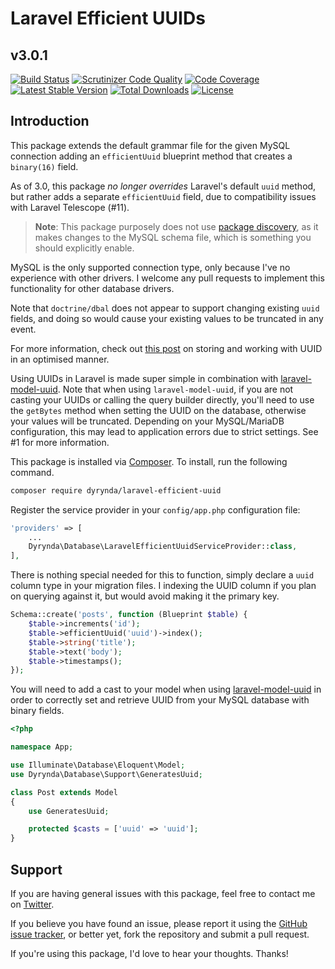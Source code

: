 # Laravel Efficient UUIDs
## v3.0.1

[![Build Status](https://travis-ci.org/michaeldyrynda/laravel-efficient-uuid.svg?branch=master)](https://travis-ci.org/michaeldyrynda/laravel-efficient-uuid)
[![Scrutinizer Code Quality](https://scrutinizer-ci.com/g/michaeldyrynda/laravel-efficient-uuid/badges/quality-score.png?b=master)](https://scrutinizer-ci.com/g/michaeldyrynda/laravel-efficient-uuid/?branch=master)
[![Code Coverage](https://scrutinizer-ci.com/g/michaeldyrynda/laravel-efficient-uuid/badges/coverage.png?b=master)](https://scrutinizer-ci.com/g/michaeldyrynda/laravel-efficient-uuid/?branch=master)
[![Latest Stable Version](https://poser.pugx.org/dyrynda/laravel-efficient-uuid/v/stable)](https://packagist.org/packages/dyrynda/laravel-efficient-uuid)
[![Total Downloads](https://poser.pugx.org/dyrynda/laravel-efficient-uuid/downloads)](https://packagist.org/packages/dyrynda/laravel-efficient-uuid)
[![License](https://poser.pugx.org/dyrynda/laravel-efficient-uuid/license)](https://packagist.org/packages/dyrynda/laravel-efficient-uuid)

## Introduction

This package extends the default grammar file for the given MySQL connection adding an `efficientUuid` blueprint method that creates a `binary(16)` field.

As of 3.0, this package _no longer overrides_ Laravel's default `uuid` method, but rather adds a separate `efficientUuid` field, due to compatibility issues with Laravel Telescope (#11).

> **Note**: This package purposely does not use [package discovery](https://laravel.com/docs/5.8/packages#package-discovery), as it makes changes to the MySQL schema file, which is something you should explicitly enable.

MySQL is the only supported connection type, only because I've no experience with other drivers. I welcome any pull requests to implement this functionality for other database drivers.

Note that `doctrine/dbal` does not appear to support changing existing `uuid` fields, and doing so would cause your existing values to be truncated in any event.

For more information, check out [this post](https://www.percona.com/blog/2014/12/19/store-uuid-optimized-way/) on storing and working with UUID in an optimised manner.

Using UUIDs in Laravel is made super simple in combination with [laravel-model-uuid](https://github.com/michaeldyrynda/laravel-model-uuid). Note that when using `laravel-model-uuid`, if you are not casting your UUIDs or calling the query builder directly, you'll need to use the `getBytes` method when setting the UUID on the database, otherwise your values will be truncated. Depending on your MySQL/MariaDB configuration, this may lead to application errors due to strict settings. See #1 for more information.

This package is installed via [Composer](https://getcomposer.org/). To install, run the following command.

```bash
composer require dyrynda/laravel-efficient-uuid
```

Register the service provider in your `config/app.php` configuration file:

```php
'providers' => [
    ...
    Dyrynda\Database\LaravelEfficientUuidServiceProvider::class,
],
```

There is nothing special needed for this to function, simply declare a `uuid` column type in your migration files. I indexing the UUID column if you plan on querying against it, but would avoid making it the primary key.

```php
Schema::create('posts', function (Blueprint $table) {
    $table->increments('id');
    $table->efficientUuid('uuid')->index();
    $table->string('title');
    $table->text('body');
    $table->timestamps();
});
```

You will need to add a cast to your model when using [laravel-model-uuid](https://github.com/michaeldyrynda/laravel-model-uuid) in order to correctly set and retrieve UUID from your MySQL database with binary fields.

```php
<?php

namespace App;

use Illuminate\Database\Eloquent\Model;
use Dyrynda\Database\Support\GeneratesUuid;

class Post extends Model
{
    use GeneratesUuid;

    protected $casts = ['uuid' => 'uuid'];
}
```

## Support

If you are having general issues with this package, feel free to contact me on [Twitter](https://twitter.com/michaeldyrynda).

If you believe you have found an issue, please report it using the [GitHub issue tracker](https://github.com/michaeldyrynda/laravel-efficient-uuid/issues), or better yet, fork the repository and submit a pull request.

If you're using this package, I'd love to hear your thoughts. Thanks!
